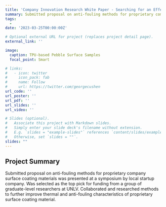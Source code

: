 ```yaml
---
title: 'Company Innovation Research White Paper - Searching for an Effective Filler Material used in Barrier Coatings '
summary: Submitted proposal on anti-fouling methods for proprietary company surface coating materials was presented at a symposium by local startup company. Was selected as the top pick for funding from a group of graduate-level researchers at UNLV. Collaborated and researched methods to further improve thermal and anti-fouling characteristics of proprietary surface coating material. 
tags:
  - 
date: '2023-03-25T00:00:00Z'

# Optional external URL for project (replaces project detail page).
external_link: ''

image:
  caption: TPU-based Pebble Surface Samples
  focal_point: Smart

# links:
#   - icon: twitter
#     icon_pack: fab
#     name: Follow
#     url: https://twitter.com/georgecushen
url_code: ''
url_poster: ''
url_pdf: ''
url_slides: ''
url_video: ''

# Slides (optional).
#   Associate this project with Markdown slides.
#   Simply enter your slide deck's filename without extension.
#   E.g. `slides = "example-slides"` references `content/slides/example-slides.md`.
#   Otherwise, set `slides = ""`.
slides: ""
---
```


## Project Summary

Submitted proposal on anti-fouling methods for proprietary company surface coating materials was presented at a symposium by local startup company. Was selected as the top pick for funding from a group of graduate-level researchers at UNLV. Collaborated and researched methods to further improve thermal and anti-fouling characteristics of proprietary surface coating material.
